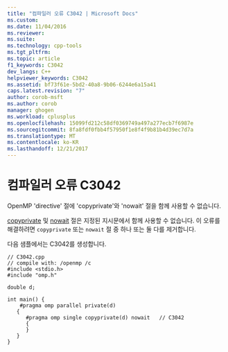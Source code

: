 ```yaml
---
title: "컴파일러 오류 C3042 | Microsoft Docs"
ms.custom: 
ms.date: 11/04/2016
ms.reviewer: 
ms.suite: 
ms.technology: cpp-tools
ms.tgt_pltfrm: 
ms.topic: article
f1_keywords: C3042
dev_langs: C++
helpviewer_keywords: C3042
ms.assetid: bf73f61e-5bd2-40a8-9b06-6244e6a15a41
caps.latest.revision: "7"
author: corob-msft
ms.author: corob
manager: ghogen
ms.workload: cplusplus
ms.openlocfilehash: 15099fd212c58df0369749a497a277ecb7f6987e
ms.sourcegitcommit: 8fa8fdf0fbb4f57950f1e8f4f9b81b4d39ec7d7a
ms.translationtype: MT
ms.contentlocale: ko-KR
ms.lasthandoff: 12/21/2017
---
```

# <a name="compiler-error-c3042"></a>컴파일러 오류 C3042
OpenMP 'directive' 절에 'copyprivate'와 'nowait' 절을 함께 사용할 수 없습니다.  
  
 [copyprivate](../../parallel/openmp/reference/copyprivate.md) 및 [nowait](../../parallel/openmp/reference/nowait.md) 절은 지정된 지시문에서 함께 사용할 수 없습니다. 이 오류를 해결하려면 `copyprivate` 또는 `nowait` 절 중 하나 또는 둘 다를 제거합니다.  
  
 다음 샘플에서는 C3042를 생성합니다.  
  
```  
// C3042.cpp  
// compile with: /openmp /c  
#include <stdio.h>  
#include "omp.h"  
  
double d;  
  
int main() {  
    #pragma omp parallel private(d)  
   {  
      #pragma omp single copyprivate(d) nowait   // C3042  
      {  
      }  
   }  
}  
```